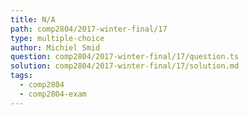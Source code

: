 ```yaml
---
title: N/A
path: comp2804/2017-winter-final/17
type: multiple-choice
author: Michiel Smid
question: comp2804/2017-winter-final/17/question.ts
solution: comp2804/2017-winter-final/17/solution.md
tags:
  - comp2804
  - comp2804-exam
---
```

